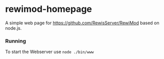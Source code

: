 # rewimod-homepage

A simple web page for https://github.com/RewisServer/RewiMod based on node.js.

### Running
To start the Webserver use `node ./bin/www`
